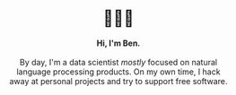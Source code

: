 <h1 align="center">🧋🧋🧋</h1>
<p align="center">
  <b>Hi, I'm Ben.</b><br><br>
  By day, I'm a data scientist <em>mostly</em> focused on natural<br>
  language processing products. On my own time, I hack<br>
  away at personal projects and try to support free software.
</p>
